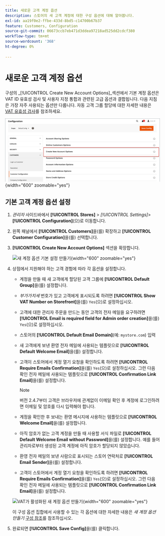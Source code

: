 ```yaml
---
title: 새로운 고객 계정 옵션
description: 스토어의 새 고객 계정에 대한 구성 옵션에 대해 알아봅니다.
exl-id: aa19f0e2-ffbe-433d-8bd5-c14700b67b37
feature: Customers, Configuration
source-git-commit: 06673ccb7eb471d3ddea97218ad525dd2cdcf380
workflow-type: tm+mt
source-wordcount: '368'
ht-degree: 0%

---
```


# 새로운 고객 계정 옵션

구성의 _[!UICONTROL Create New Account Options]_섹션에서 기본 계정 옵션은 VAT ID 유효성 검사 및 사용자 지정 통합과 관련된 고급 옵션과 결합됩니다. 다음 지침은 가장 자주 사용되는 옵션만 다룹니다. 자동 고객 그룹 할당에 대한 자세한 내용은 [VAT 유효성 검사](../stores-purchase/vat.md)를 참조하세요.

![새 계정 옵션 만들기](assets/customer-configuration-create-new-account-options.png){width="600" zoomable="yes"}

## 기본 고객 계정 옵션 설정

1. _관리자_ 사이드바에서 **[!UICONTROL Stores]** > _[!UICONTROL Settings]_>**[!UICONTROL Configuration]**(으)로 이동합니다.

1. 왼쪽 패널에서 **[!UICONTROL Customers]**&#x200B;을(를) 확장하고 **[!UICONTROL Customer Configuration]**&#x200B;을(를) 선택합니다.

1. **[!UICONTROL Create New Account Options]** 섹션을 확장합니다.

   ![새 계정 옵션 기본 설정 만들기](../configuration-reference/customers/assets/customer-configuration-create-new-account-options.png){width="600" zoomable="yes"}

1. 상점에서 지원해야 하는 고객 경험에 따라 각 옵션을 설정합니다.

   - 계정을 만들 때 새 고객에게 할당된 고객 그룹에 **[!UICONTROL Default Group]**&#x200B;을(를) 설정합니다.

   - _부가가치세_ 번호가 있고 고객에게 표시되도록 하려면 **[!UICONTROL Show VAT Number on Storefront]**&#x200B;을(를) `Yes`(으)로 설정하십시오.

   - 고객에 대한 관리자 주문을 만드는 동안 고객의 전자 메일을 요구하려면 **[!UICONTROL Email is required field for Admin order creation]**&#x200B;을(를) `Yes`(으)로 설정하십시오.

   - 스토어의 **[!UICONTROL Default Email Domain]**(예: `mystore.com`) 입력

   - 새 고객에게 보낸 환영 전자 메일에 사용되는 템플릿으로 **[!UICONTROL Default Welcome Email]**&#x200B;을(를) 설정합니다.

   - 고객이 스토어에서 계정 열기 요청을 확인하도록 하려면 **[!UICONTROL Require Emails Confirmation]**&#x200B;을(를) `Yes`(으)로 설정하십시오. 그런 다음 확인 전자 메일에 사용되는 템플릿으로 **[!UICONTROL Confirmation Link Email]**&#x200B;을(를) 설정합니다.

     >[!NOTE]
     >
     >버전 2.4.7부터 고객은 브라우저에 관계없이 이메일 확인 후 계정에 로그인하려면 이메일 및 암호를 다시 입력해야 합니다.

   - 계정을 확인한 후 보내는 환영 메시지에 사용하는 템플릿으로 **[!UICONTROL Welcome Email]**&#x200B;을(를) 설정합니다.

   - 아직 암호가 없는 고객 계정을 만들 때 사용할 서식 파일로 **[!UICONTROL Default Welcome Email without Password]**&#x200B;을(를) 설정합니다. 예를 들어 관리자로부터 생성된 고객 계정에 아직 암호가 할당되지 않았습니다.

   - 환영 전자 메일의 보낸 사람으로 표시되는 스토어 연락처로 **[!UICONTROL Email Sender]**&#x200B;을(를) 설정합니다.

   - 고객이 스토어에서 계정 열기 요청을 확인하도록 하려면 **[!UICONTROL Require Emails Confirmation]**&#x200B;을(를) `Yes`(으)로 설정하십시오. 그런 다음 확인 전자 메일에 사용되는 템플릿으로 **[!UICONTROL Confirmation Link Email]**&#x200B;을(를) 설정합니다.

   ![VAT가 활성화된 새 계정 옵션 만들기](../configuration-reference/customers/assets/customer-configuration-create-new-account-options-vat.png){width="600" zoomable="yes"}

   이 구성 옵션 집합에서 사용할 수 있는 각 옵션에 대한 자세한 내용은 _새 계정 옵션 만들기_ [구성 참조](../configuration-reference/customers/customer-configuration.md)를 참조하십시오.

1. 완료되면 **[!UICONTROL Save Config]**&#x200B;을(를) 클릭합니다.
